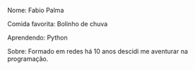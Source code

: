 Nome: Fabio Palma

Comida favorita: Bolinho de chuva

Aprendendo: Python

Sobre: Formado em redes há 10 anos descidi me aventurar na programação.